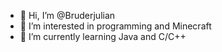 - 👋 Hi, I’m @Bruderjulian
- 👀 I’m interested in programming and Minecraft
- 🌱 I’m currently learning Java and C/C++
